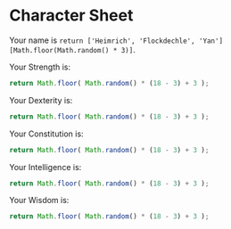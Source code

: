 # Character Sheet

Your name is `return ['Heimrich', 'Flockdechle', 'Yan'][Math.floor(Math.random() * 3)]`.

Your Strength is:
```javascript
return Math.floor( Math.random() * (18 - 3) + 3 );
```

Your Dexterity is:
```javascript
return Math.floor( Math.random() * (18 - 3) + 3 );
```

Your Constitution is:
```javascript
return Math.floor( Math.random() * (18 - 3) + 3 );
```

Your Intelligence is:
```javascript
return Math.floor( Math.random() * (18 - 3) + 3 );
```
Your Wisdom is:
```javascript
return Math.floor( Math.random() * (18 - 3) + 3 );
```